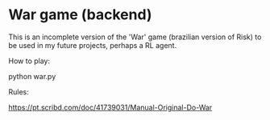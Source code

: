 # War game (backend)

This is an incomplete version of the 'War' game (brazilian version of Risk) to be used in my future projects, perhaps a RL agent.

How to play:

python war.py

Rules:

https://pt.scribd.com/doc/41739031/Manual-Original-Do-War
